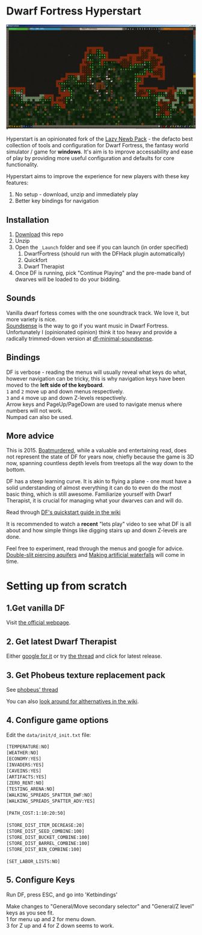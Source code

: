 # Dwarf Fortress Hyperstart

![Vanilla DF and phobeus graphic set comparison](comparison.gif?raw=true "Vanilla DF and phobeus graphic set comparison")

Hyperstart is an opinionated fork of the [Lazy Newb Pack](http://lazynewbpack.com) - the defacto best collection of tools and configuration for Dwarf Fortress, the fantasy world simulator / game for __windows__. It's aim is to improve accessability and ease of play by providing more useful configuration and defaults for core functionality.

Hyperstart aims to improve the experience for new players with these key features:

1. No setup - download, unzip and immediately play
2. Better key bindings for navigation

## Installation
1. [Download](https://github.com/Epigene/dwarf_fortress_hyperstart/archive/master.zip) this repo
2. Unzip
3. Open the `_Launch` folder and see if you can launch (in order specified)  
    1. DwarfFortress (should run with the DFHack plugin automatically)
    2. Quickfort
    3. Dwarf Therapist
4. Once DF is running, pick "Continue Playing" and the pre-made band of dwarves will be loaded to do your bidding.

## Sounds
Vanilla dwarf fortess comes with the one soundtrack track. We love it, but more variety is nice.  
[Soundsense](http://df.zweistein.cz/soundsense/) is the way to go if you want music in Dwarf Fortress.  
Unfortunately I (opinionated opinion) think it too heavy and provide a radically trimmed-down version at [df-minimal-soundsense](https://github.com/Epigene/df-minimal-soundsense).

## Bindings
DF is verbose - reading the menus will usually reveal what keys do what, however navigation can be tricky, this is why navigation keys have been moved to the __left side of the keyboard__.  
`1` and `2` move up and down menus respectively.  
`3` and `4` move up and down Z-levels respectively.  
Arrow keys and PageUp/PageDown are used to navigate menus where numbers will not work.  
Numpad can also be used.  

## More advice
This is 2015. [Boatmurdered](http://lparchive.org/Dwarf-Fortress-Boatmurdered/), while a valuable and entertaining read, does not represent the state of DF for years now, chiefly because the game is 3D now, spanning countless depth levels from treetops all the way down to the bottom.  

DF has a steep learning curve. It is akin to flying a plane - one must have a solid understanding of almost everything it can do to even do the most basic thing, which is still awesome. Familiarize yourself with Dwarf Therapist, it is crucial for managing what your dwarves can and will do.

Read through [DF's quickstart guide in the wiki](http://dwarffortresswiki.org/index.php/DF2014:Quickstart_guide)

It is recommended to watch a __recent__ "lets play" video to see what DF is all about and how simple things like digging stairs up and down Z-levels are done.  

Feel free to experiment, read through the menus and google for advice. [Double-slit piercing aquifers](http://dwarffortresswiki.org/index.php/v0.34:Double-slit_method) and [Making artificial waterfalls](http://dwarffortresswiki.org/index.php/v0.34:Waterfall) will come in time.

# Setting up from scratch
## 1.Get vanilla DF
Visit [the official webpage](http://www.bay12games.com/dwarves/).

## 2. Get latest Dwarf Therapist
Either [google for it](https://www.google.lv/?ion=1&espv=2#q=dwarf+therapist) or try [the thread](http://www.bay12forums.com/smf/index.php?PHPSESSID=9e839cc39296fbcdacb657b47a5f0c2c&topic=122968.0) and click for latest release.

## 3. Get Phobeus texture replacement pack
See [phobeus' thread](http://www.bay12forums.com/smf/?topic=57557.0)

You can also [look around for althernatives in the wiki](http://dwarffortresswiki.org/index.php/DF2014:Graphics_set_repository).

## 4. Configure game options
Edit the `data/init/d_init.txt` file:

```
[TEMPERATURE:NO]
[WEATHER:NO]
[ECONOMY:YES]
[INVADERS:YES]
[CAVEINS:YES]
[ARTIFACTS:YES]
[ZERO_RENT:NO]
[TESTING_ARENA:NO]
[WALKING_SPREADS_SPATTER_DWF:NO]
[WALKING_SPREADS_SPATTER_ADV:YES]

[PATH_COST:1:10:20:50]

[STORE_DIST_ITEM_DECREASE:20]
[STORE_DIST_SEED_COMBINE:100]
[STORE_DIST_BUCKET_COMBINE:100]
[STORE_DIST_BARREL_COMBINE:100]
[STORE_DIST_BIN_COMBINE:100]

[SET_LABOR_LISTS:NO]
```
## 5. Configure Keys
Run DF, press ESC, and go into 'Ketbindings'

Make changes to "General/Move secondary selector" and "General/Z level" keys as you see fit.  
1 for menu up and 2 for menu down.  
3 for Z up and 4 for Z down seems to work.  
